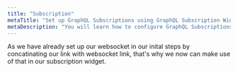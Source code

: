 ```yaml
---
title: "Subscription"
metaTitle: "Set up GraphQL Subscriptions using GraphQL Subscription Widget | GraphQL Flutter Tutorial"
metaDescription: "You will learn how to configure GraphQL Subscriptions using GraphQL Subscription Widget"
---
```


As we have already set up our websocket in our inital steps by concatinating our link with websocket link, that's why we now can make use of that in our subscription widget.
